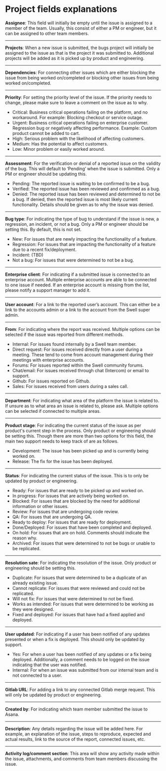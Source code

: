 # Project fields explanations

**Assignee**: This field will initially be empty until the issue is assigned to a member of the team. Usually, this consist of either a PM or engineer, but it can be assigned to other team members.

---

**Projects**: When a new issue is submitted, the bugs project will initially be assigned to the issue as that is the project it was submitted to. Additional projects will be added as it is picked up by product and engineering.

---

**Dependencies**: For connecting other issues which are either blocking the issue from being worked on/completed or blocking other issues from being worked on/completed.

---

**Priority**: For setting the priority level of the issue. If the priority needs to change, please make sure to leave a comment on the issue as to why.

- Critical: Business critical operations failing on the platform, and no workaround. For example: Blocking checkout or service outage.
- Urgent: Business critical operations failing on enterprise customer. Regression bug or negatively affecting performance. Example: Custom product cannot be added to cart.
- High: Serious problem with the likelihood of affecting customers.
- Medium: Has the potential to affect customers.
- Low: Minor problem or easily worked around.

---

**Assessment**: For the verification or denial of a reported issue on the validity of the bug. This will default to ‘Pending’ when the issue is submitted. Only a PM or engineer should be updating this.

- Pending: The reported issue is waiting to be confirmed to be a bug.
- Verified: The reported issue has been reviewed and confirmed as a bug.
- Denied: The reported issue has been reviewed and determined to not be a bug. If denied, then the reported issue is most likely current functionality. Details should be given as to why the issue was denied.

---

**Bug type**: For indicating the type of bug to understand if the issue is new, a regression, an incident, or not a bug. Only a PM or engineer should be setting this. By default, this is not set.

- New: For issues that are newly impacting the functionality of a feature.
- Regression: For issues that are impacting the functionality of a feature due to a recent fix/deployment.
- Incident: (TBD)
- Not a bug: For issues that were determined to not be a bug.

---

**Enterprise client**: For indicating if a submitted issue is connected to an enterprise account. Multiple enterprise accounts are able to be connected to one issue if needed. If an enterprise account is missing from the list, please notify a support manager to add it.

---

**User account**: For a link to the reported user’s account. This can either be a link to the accounts admin or a link to the account from the Swell super admin.

---

**From**: For indicating where the report was received. Multiple options can be selected if the issue was reported from different methods.

- Internal: For issues found internally by a Swell team member.
- Direct request: For issues received directly from a user during a meeting. These tend to come from account management during their meetings with enterprise accounts.
- Forums: For issues reported within the Swell community forums.
- Chat/email: For issues received through chat (Intercom) or email to support.
- Github: For issues reported on Github.
- Sales: For issues received from users during a sales call.

---

**Department**: For indicating what area of the platform the issue is related to. If unsure as to what area an issue is related to, please ask. Multiple options can be selected if connected to multiple areas. 

---

**Product stage**: For indicating the current status of the issue as per product's current step in the process. Only product or engineering should be setting this. Though there are more than two options for this field, the main two support needs to keep track of are as follows.

- Development: The issue has been picked up and is currently being worked on.
- Release: The fix for the issue has been deployed.

---

**Status**: For indicating the current status of the issue. This is to only be updated by product or engineering.

- Ready: For issues that are ready to be picked up and worked on.
- In progress: For issues that are actively being worked on.
- Blocked: For issues that are blocked by the need for additional information or other issues.
- Review: For issues that are undergoing code review.
- QA: For issues that are undergoing QA.
- Ready to deploy: For issues that are ready for deployment.
- Done/Deployed: For issues that have been completed and deployed.
- On hold: For issues that are on hold. Comments should indicate the reason why.
- Archived: For issues that were determined to not be bugs or unable to be replicated.

---

**Resolution sate**: For indicating the resolution of the issue. Only product or engineering should be setting this.

- Duplicate: For issues that were determined to be a duplicate of an already existing issue.
- Cannot replicate: For issues that were reviewed and could not be replicated.
- Will not fix: For issues that were determined to not be fixed.
- Works as intended: For issues that were determined to be working as they were designed.
- Fixed and deployed: For issues that have had a fixed applied and deployed.

---

**User updated**: For indicating if a user has been notified of any updates presented or when a fix is deployed. This should only be updated by support.

- Yes: For when a user has been notified of any updates or a fix being deployed. Additionally, a comment needs to be logged on the issue indicating that the user was notified.
- Internal: For when an issue was submitted from our internal team and is not connected to a user.

---

**Gitlab URL**: For adding a link to any connected Gitlab merge request. This will only be updated by product or engineering.

---

**Created by**: For indicating which team member submitted the issue to Asana.

---

**Description**: Any details regarding the issue will be added here. For example, an explanation of the issue, steps to reproduce, expected and actual results, link to the source of the report, connected issues, etc.

---

**Activity log/comment section**: This area will show any activity made within the issue, attachments, and comments from team members discussing the issue.